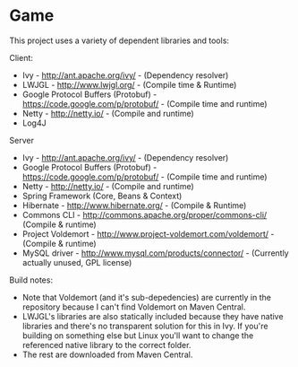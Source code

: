 Game
====

This project uses a variety of dependent libraries and tools:

Client:
* Ivy - http://ant.apache.org/ivy/ -  (Dependency resolver)
* LWJGL - http://www.lwjgl.org/ - (Compile time & Runtime)
* Google Protocol Buffers (Protobuf) - https://code.google.com/p/protobuf/ - (Compile time and runtime)
* Netty - http://netty.io/ - (Compile and runtime)
* Log4J

Server
* Ivy - http://ant.apache.org/ivy/ -  (Dependency resolver)
* Google Protocol Buffers (Protobuf) - https://code.google.com/p/protobuf/ - (Compile time and runtime)
* Netty - http://netty.io/ - (Compile and runtime)
* Spring Framework (Core, Beans & Context)
* Hibernate - http://www.hibernate.org/ - (Compile & Runtime)
* Commons CLI - http://commons.apache.org/proper/commons-cli/ (Compile & runtime)
* Project Voldemort - http://www.project-voldemort.com/voldemort/ - (Compile & runtime)
* MySQL driver - http://www.mysql.com/products/connector/ - (Currently actually unused, GPL license)

Build notes:
* Note that Voldemort (and it's sub-depedencies) are currently in the repository because I can't find Voldemort on Maven Central.
* LWJGL's libraries are also statically included because they have native libraries and there's no transparent solution for this in Ivy. If you're building on something else but Linux you'll want to change the referenced native library to the correct folder.
* The rest are downloaded from Maven Central.